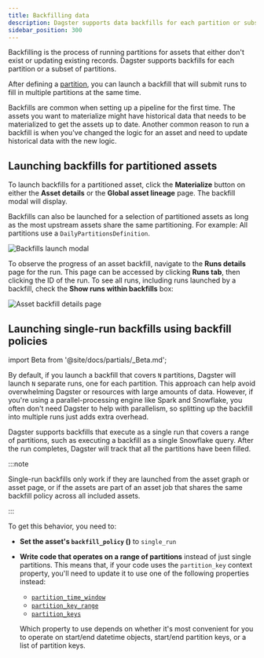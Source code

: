 ```yaml
---
title: Backfilling data
description: Dagster supports data backfills for each partition or subsets of partitions.
sidebar_position: 300
---
```


Backfilling is the process of running partitions for assets that either don't exist or updating existing records. Dagster supports backfills for each partition or a subset of partitions.

After defining a [partition](/guides/build/partitions-and-backfills/partitioning-assets), you can launch a backfill that will submit runs to fill in multiple partitions at the same time.

Backfills are common when setting up a pipeline for the first time. The assets you want to materialize might have historical data that needs to be materialized to get the assets up to date. Another common reason to run a backfill is when you've changed the logic for an asset and need to update historical data with the new logic.

## Launching backfills for partitioned assets

To launch backfills for a partitioned asset, click the **Materialize** button on either the **Asset details** or the **Global asset lineage** page. The backfill modal will display.

Backfills can also be launched for a selection of partitioned assets as long as the most upstream assets share the same partitioning. For example: All partitions use a `DailyPartitionsDefinition`.

![Backfills launch modal](/images/guides/build/partitions-and-backfills/asset-backfill-partition-selection-modal.png)

To observe the progress of an asset backfill, navigate to the **Runs details** page for the run. This page can be accessed by clicking **Runs tab**, then clicking the ID of the run. To see all runs, including runs launched by a backfill, check the **Show runs within backfills** box:

![Asset backfill details page](/images/guides/build/partitions-and-backfills/asset-backfill-details-page.png)

## Launching single-run backfills using backfill policies

import Beta from '@site/docs/partials/\_Beta.md';

<Beta />

By default, if you launch a backfill that covers `N` partitions, Dagster will launch `N` separate runs, one for each partition. This approach can help avoid overwhelming Dagster or resources with large amounts of data. However, if you're using a parallel-processing engine like Spark and Snowflake, you often don't need Dagster to help with parallelism, so splitting up the backfill into multiple runs just adds extra overhead.

Dagster supports backfills that execute as a single run that covers a range of partitions, such as executing a backfill as a single Snowflake query. After the run completes, Dagster will track that all the partitions have been filled.

:::note

Single-run backfills only work if they are launched from the asset graph or
asset page, or if the assets are part of an asset job that shares the same
backfill policy across all included assets.

:::

To get this behavior, you need to:

- **Set the asset's `backfill_policy` (<PyObject section="partitions" module="dagster" object="BackfillPolicy" />)** to `single_run`
- **Write code that operates on a range of partitions** instead of just single partitions. This means that, if your code uses the `partition_key` context property, you'll need to update it to use one of the following properties instead:

  - [`partition_time_window`](/api/python-api/execution#dagster.OpExecutionContext.partition_time_window)
  - [`partition_key_range`](/api/python-api/execution#dagster.OpExecutionContext.partition_key_range)
  - [`partition_keys`](/api/python-api/execution#dagster.OpExecutionContext.partition_keys)

  Which property to use depends on whether it's most convenient for you to operate on start/end datetime objects, start/end partition keys, or a list of partition keys.

<CodeExample path="docs_snippets/docs_snippets/concepts/partitions_schedules_sensors/backfills/single_run_backfill_asset.py" startAfter="start_marker" endBefore="end_marker" />

